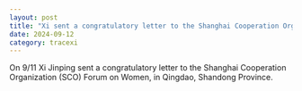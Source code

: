 ```yaml
---
layout: post
title: "Xi sent a congratulatory letter to the Shanghai Cooperation Organization (SCO) Forum on Women"
date: 2024-09-12
category: tracexi
---
```


On 9/11 Xi Jinping sent a congratulatory letter to the Shanghai Cooperation Organization (SCO) Forum on Women, in Qingdao, Shandong Province.

